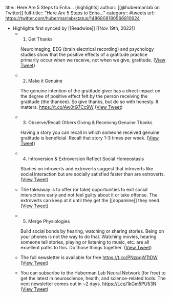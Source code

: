 title:: Here Are 5 Steps to Enha... (highlights)
author:: [[@hubermanlab on Twitter]]
full-title:: "Here Are 5 Steps to Enha..."
category:: #tweets
url:: https://twitter.com/hubermanlab/status/1486808180566810624

- Highlights first synced by [[Readwise]] [[Nov 19th, 2022]]
	- 1) Get Thanks
	  
	  Neuroimaging, EEG (brain electrical recording) and psychology studies show that the positive effects of a gratitude practice primarily occur when we receive, not when we give, gratitude. ([View Tweet](https://twitter.com/hubermanlab/status/1486808182483681280))
	- 2) Make it Genuine
	  
	  The genuine intention of the gratitude giver has a direct impact on the degree of positive effect felt by the person receiving the gratitude (the thankee). So give thanks, but do so with honesty. It matters. https://t.co/Aw0tG7Cc9W ([View Tweet](https://twitter.com/hubermanlab/status/1486808184647868416))
	- 3) Observe/Recall Others Giving & Receiving Genuine Thanks
	  
	  Having a story you can recall in which someone received genuine gratitude is beneficial. Recall that story 1-3 times per week. ([View Tweet](https://twitter.com/hubermanlab/status/1486808187118362628))
	- 4) Introversion & Extroversion Reflect Social Homeostasis
	  
	  Studies on introverts and extroverts suggest that introverts like social interaction but are socially satisfied faster than are extroverts. ([View Tweet](https://twitter.com/hubermanlab/status/1486808189416837121))
	- The takeaway is to offer (or take) opportunities to exit social interactions early and not feel guilty about it or take offense. The extroverts can keep at it until they get the [[dopamine]] they need. ([View Tweet](https://twitter.com/hubermanlab/status/1486808191698571266))
	- 5) Merge Physiologies
	  
	  Build social bonds by hearing, watching or sharing stories. Being on your phones is not the way to do that. Watching movies, hearing someone tell stories, playing or listening to music, etc. are all excellent paths to this. Do those things together. ([View Tweet](https://twitter.com/hubermanlab/status/1486808194319982592))
	- The full newsletter is available for free https://t.co/PNzpqWTtDW ([View Tweet](https://twitter.com/hubermanlab/status/1486808196748513281))
	- You can subscribe to the Huberman Lab Neural Network (for free) to get the latest in neuroscience, health, and science-related tools. The next newsletter comes out in ~2 days. https://t.co/1kGm5PU53N ([View Tweet](https://twitter.com/hubermanlab/status/1486808200124923904))